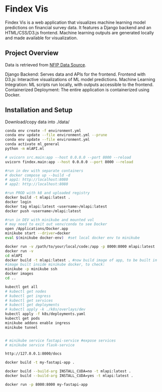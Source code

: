 # Findex Vis

Findex Vis is a web application that visualizes machine learning model predictions on financial survey data. It features a Django backend and an HTML/CSS/D3.js frontend. Machine learning outputs are generated locally and made available for visualization.

## Project Overview

Data is retrieved from [NFIP Data Source](https://www.fema.gov/openfema-data-page/fima-nfip-redacted-claims-v2).  

Django Backend: Serves data and APIs for the frontend.
Frontend with D3.js: Interactive visualizations of ML model predictions.
Machine Learning Integration: ML scripts run locally, with outputs accessible to the frontend.
Containerized Deployment: The entire application is containerized using Docker.


## Installation and Setup
Download/copy data into ./data/

```bash
conda env create -f environment.yml
conda env update --file environment.yml --prune
conda env update --file environment.yml
conda activate ml_general
python -m mlAPI.ml

# uvicorn src.main:app --host 0.0.0.0 --port 8000 --reload
uvicorn findex.main:app --host 0.0.0.0 --port 8000 --reload

#run in dev with separate containers
# docker compose up --build -d
# app1: http://localhost:8080
# app2: http://localhost:8080

#run PROD with k8 and uploaded registry
docker build -t mlapi:latest . 
docker login
docker tag mlapi:latest <username>/mlapi:latest
docker push <username>/mlapi:latest

#run in DEV with minikube and mounted vol
# may need to exit out venv/conda to see Docker
open /Applications/Docker.app
minikube start --driver=docker
eval $(minikube docker-env)  #set local docker env to minikube

docker run -v /path/to/your/local/code:/app -p 8000:8000 mlapi:latest
docker run -v
cd mlAPI
docker build -t mlapi:latest . #now build image of app, to be built in container of minikube
#image built inside minikube docker, to check:
minikube -p minikube ssh
docker images
cd ..

kubectl get all
# kubectl get nodes
# kubectl get ingress
# kubectl get services
# kubectl get deployments
# kubectl apply -k ./k8s/overlays/dev
kubectl apply -f k8s/deployments.yaml
kubectl get pods
minikube addons enable ingress
minikube tunnel


# minikube service fastapi-service #expose services
# minikube service flask-service

http://127.0.0.1:8000/docs

docker build -t my-fastapi-app .

docker build --build-arg INSTALL_CUDA=no -t mlapi:latest .
docker build --build-arg INSTALL_CUDA=yes -t mlapi:latest .

docker run -p 8000:8000 my-fastapi-app
```